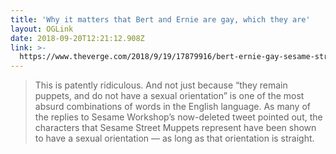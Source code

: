 ```yaml
---
title: 'Why it matters that Bert and Ernie are gay, which they are'
layout: OGLink
date: 2018-09-20T12:21:12.908Z
link: >-
  https://www.theverge.com/2018/9/19/17879916/bert-ernie-gay-sesame-street-mark-saltzman-controversy
---
```

> This is patently ridiculous. And not just because “they remain puppets, and do not have a sexual orientation” is one of the most absurd combinations of words in the English language. As many of the replies to Sesame Workshop’s now-deleted tweet pointed out, the characters that Sesame Street Muppets represent have been shown to have a sexual orientation — as long as that orientation is straight.
